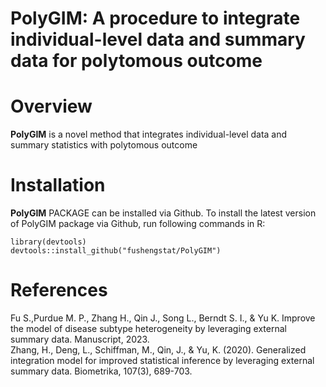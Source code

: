 # PolyGIM: A procedure to integrate individual-level data and summary data for polytomous outcome

# Overview
**PolyGIM** is a novel method that integrates individual-level data and summary statistics with polytomous outcome

# Installation
**PolyGIM** PACKAGE can be installed via Github. To install the latest version of PolyGIM package via Github, run following commands in R:
```{r, include = FALSE}
library(devtools)
devtools::install_github("fushengstat/PolyGIM")
```


# References
Fu S.,Purdue M. P., Zhang H., Qin J., Song L., Berndt S. I., & Yu K. Improve the model of disease subtype heterogeneity by leveraging external summary data. Manuscript, 2023. \
Zhang, H., Deng, L., Schiffman, M., Qin, J., & Yu, K. (2020). Generalized integration model for improved statistical inference by leveraging external summary data. Biometrika, 107(3), 689-703. 
